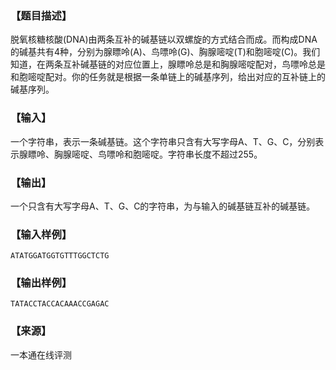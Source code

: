 ### 【题目描述】

脱氧核糖核酸(DNA)由两条互补的碱基链以双螺旋的方式结合而成。而构成DNA的碱基共有4种，分别为腺瞟呤(A)、鸟嘌呤(G)、胸腺嘧啶(T)和胞嘧啶(C)。我们知道，在两条互补碱基链的对应位置上，腺瞟呤总是和胸腺嘧啶配对，鸟嘌呤总是和胞嘧啶配对。你的任务就是根据一条单链上的碱基序列，给出对应的互补链上的碱基序列。

### 【输入】

一个字符串，表示一条碱基链。这个字符串只含有大写字母A、T、G、C，分别表示腺瞟呤、胸腺嘧啶、鸟嘌呤和胞嘧啶。字符串长度不超过255。

### 【输出】

一个只含有大写字母A、T、G、C的字符串，为与输入的碱基链互补的碱基链。

### 【输入样例】

```
ATATGGATGGTGTTTGGCTCTG
```

### 【输出样例】

```
TATACCTACCACAAACCGAGAC
```


 ### 【来源】

 一本通在线评测 